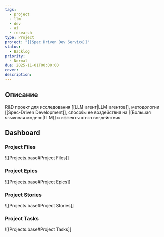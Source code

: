 ```yaml
---
tags:
  - project
  - llm
  - dev
  - ai
  - research
type: Project
project: "[[Spec Driven Dev Service]]"
status:
  - Backlog
priority:
  - Normal
due: 2025-11-01T00:00:00
cover:
description:
---
```

## Описание

R&D проект для исследования [[LLM-агент|LLM-агентов]], методологии [[Spec-Driven Development]], способы ее воздействия на [[Большая языковая модель|LLM]] и эффекты этого воздействия.

## Dashboard

### Project Files

![[Projects.base#Project Files]]

### Project Epics

![[Projects.base#Project Epics]]

### Project Stories

![[Projects.base#Project Stories]]

### Project Tasks

![[Projects.base#Project Tasks]]


